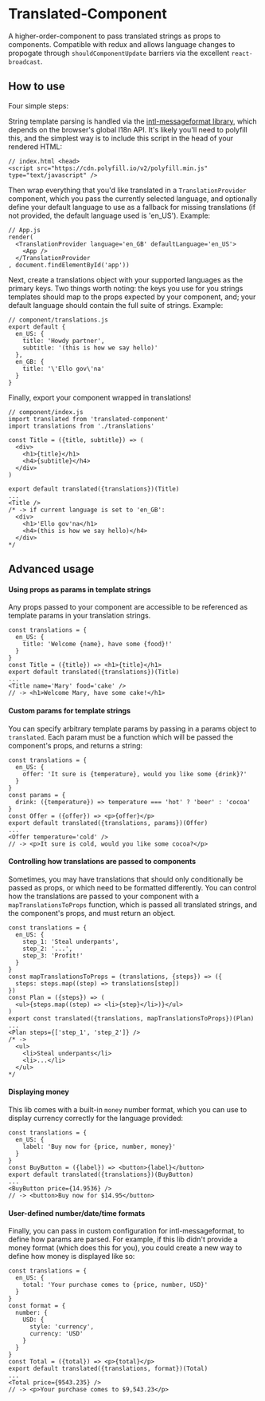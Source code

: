 
# Translated-Component

A higher-order-component to pass translated strings as props to components. Compatible with redux and allows language changes to propogate through `shouldComponentUpdate` barriers via the excellent `react-broadcast`. 

## How to use

Four simple steps: 

String template parsing is handled via the [intl-messageformat library](https://github.com/yahoo/intl-messageformat), which depends on the browser's global I18n API. It's likely you'll need to polyfill this, and the simplest way is to include this script in the head of your rendered HTML: 

```
// index.html <head>
<script src="https://cdn.polyfill.io/v2/polyfill.min.js" type="text/javascript" />
```

Then wrap everything that you'd like translated in a `TranslationProvider` component, which you pass the currently selected language, and optionally define your default language to use as a fallback for missing translations (if not provided, the default language used is 'en_US'). Example: 

```
// App.js
render(
  <TranslationProvider language='en_GB' defaultLanguage='en_US'>
    <App />
  </TranslationProvider
, document.findElementById('app'))
```

Next, create a translations object with your supported languages as the primary keys. Two things worth noting: the keys you use for you strings templates should map to the props expected by your component, and; your default language should contain the full suite of strings. Example: 

```
// component/translations.js
export default {
  en_US: {
    title: 'Howdy partner',
    subtitle: '(this is how we say hello)'
  },
  en_GB: {
    title: '\'Ello gov\'na'
  }
}
```

Finally, export your component wrapped in translations!

```
// component/index.js
import translated from 'translated-component'
import translations from './translations'

const Title = ({title, subtitle}) => (
  <div>
    <h1>{title}</h1>
    <h4>{subtitle}</h4>
  </div>
)

export default translated({translations})(Title)
...
<Title />
/* -> if current language is set to 'en_GB':
  <div>
    <h1>'Ello gov'na</h1>
    <h4>(this is how we say hello)</h4>
  </div>
*/
```

## Advanced usage

#### Using props as params in template strings

Any props passed to your component are accessible to be referenced as template params in your translation strings. 

```
const translations = {
  en_US: {
    title: 'Welcome {name}, have some {food}!'
  }
}
const Title = ({title}) => <h1>{title}</h1>
export default translated({translations})(Title)
...
<Title name='Mary' food='cake' />
// -> <h1>Welcome Mary, have some cake!</h1>
```

#### Custom params for template strings

You can specify arbitrary template params by passing in a params object to `translated`. Each param must be a function which will be passed the component's props, and returns a string: 

```
const translations = {
  en_US: {
    offer: 'It sure is {temperature}, would you like some {drink}?'
  }
}
const params = {
  drink: ({temperature}) => temperature === 'hot' ? 'beer' : 'cocoa'
}
const Offer = ({offer}) => <p>{offer}</p>
export default translated({translations, params})(Offer)
...
<Offer temperature='cold' />
// -> <p>It sure is cold, would you like some cocoa?</p>
```

#### Controlling how translations are passed to components

Sometimes, you may have translations that should only conditionally be passed as props, or which need to be formatted differently. You can control how the translations are passed to your component with a `mapTranslationsToProps` function, which is passed all translated strings, and the component's props, and must return an object. 

```
const translations = {
  en_US: {
    step_1: 'Steal underpants',
    step_2: '...',
    step_3: 'Profit!'
  }
}
const mapTranslationsToProps = (translations, {steps}) => ({
  steps: steps.map((step) => translations[step])   
})
const Plan = ({steps}) => (
  <ul>{steps.map((step) => <li>{step}</li>)}</ul>
)
export const translated({translations, mapTranslationsToProps})(Plan)
...
<Plan steps={['step_1', 'step_2']} />
/* ->
  <ul>
    <li>Steal underpants</li>
    <li>...</li>
  </ul>
*/
```

#### Displaying money

This lib comes with a built-in `money` number format, which you can use to display currency correctly for the language provided: 

```
const translations = {
  en_US: {
    label: 'Buy now for {price, number, money}'
  }
}
const BuyButton = ({label}) => <button>{label}</button>
export default translated({translations})(BuyButton)
...
<BuyButton price={14.9536} />
// -> <button>Buy now for $14.95</button>
```

#### User-defined number/date/time formats

Finally, you can pass in custom configuration for intl-messageformat, to define how params are parsed. For example, if this lib didn't provide a money format (which does this for you), you could create a new way to define how money is displayed like so:

```
const translations = {
  en_US: {
    total: 'Your purchase comes to {price, number, USD}'
  }
}
const format = {
  number: {
    USD: {
      style: 'currency',
      currency: 'USD'
    }
  }
}
const Total = ({total}) => <p>{total}</p>
export default translated({translations, format})(Total)
...
<Total price={9543.235} />
// -> <p>Your purchase comes to $9,543.23</p>
```
